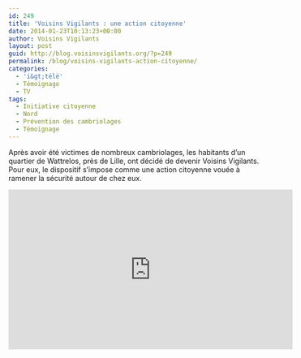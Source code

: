 ```yaml
---
id: 249
title: 'Voisins Vigilants : une action citoyenne'
date: 2014-01-23T10:13:23+00:00
author: Voisins Vigilants
layout: post
guid: http://blog.voisinsvigilants.org/?p=249
permalink: /blog/voisins-vigilants-action-citoyenne/
categories:
  - 'i&gt;télé'
  - Témoignage
  - TV
tags:
  - Initiative citoyenne
  - Nord
  - Prévention des cambriolages
  - Témoignage
---
```

Après avoir été victimes de nombreux cambriolages, les habitants d&rsquo;un quartier de Wattrelos, près de Lille, ont décidé de devenir Voisins Vigilants. Pour eux, le dispositif s&rsquo;impose comme une action citoyenne vouée à ramener la sécurité autour de chez eux.

<iframe width="560" height="315" src="https://www.youtube.com/embed/a7wFKhVv4lE" frameborder="0" allow="accelerometer; autoplay; encrypted-media; gyroscope; picture-in-picture" allowfullscreen></iframe>
